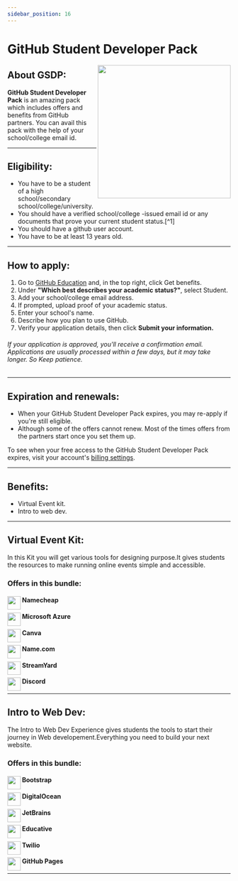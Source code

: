```yaml
---
sidebar_position: 16
---
```


# GitHub Student Developer Pack

<img src="https://user-images.githubusercontent.com/87390353/141514418-91c49c48-a0ad-4430-a563-50b2b23dfd19.jpg" width="300" align = "right"/>

## About GSDP:
**GitHub Student Developer Pack** is an amazing pack which includes offers and benefits from GitHub partners. You can avail this pack with the help of your school/college email id.


---
## Eligibility:
- You have to be a student of a high school/secondary school/college/university.
- You should have a verified school/college -issued email id or any documents that prove your current student status.[^1]
- You should have a github user account.
- You have to be at least 13 years old.

---

## How to apply:
1. Go to [GitHub Education](https://education.github.com/globalcampus/student) and, in the top right, click Get benefits.
2. Under **"Which best describes your academic status?"**, select Student.
3. Add your school/college email address.
4. If prompted, upload proof of your academic status.
5. Enter your school's name.
6. Describe how you plan to use GitHub.
7. Verify your application details, then click **Submit your information.**

###### *If your application is approved, you'll receive a confirmation email. Applications are usually processed within a few days, but it may take longer. So Keep patience.*

---
## Expiration and renewals:
- When your GitHub Student Developer Pack expires, you may re-apply if you're still eligible.
- Although some of the offers cannot renew. Most of the times offers from the partners start once you set them up.

To see when your free access to the GitHub Student Developer Pack expires, visit your account's [billing settings](https://github.com/settings/billing).

---
## Benefits:
- Virtual Event kit.
- Intro to web dev.

---
## Virtual Event Kit:
In this Kit you will get various tools for designing purpose.It gives students the resources to make running online events simple and accessible.

### Offers in this bundle:
#### Namecheap <img src="https://user-images.githubusercontent.com/87390353/141669034-e1f6461b-14a2-4485-9d77-fdf71bd53c8a.png" width="30" align = "left"/>
#### Microsoft Azure <img src="https://user-images.githubusercontent.com/87390353/141668983-673ee55f-98ff-4744-bb0f-86f6bf629d56.png" width="30" align = "left"/>
#### Canva <img src="https://user-images.githubusercontent.com/87390353/141669053-178cad8a-137d-4ffd-a1f5-9ad9410889a4.png" width="30" align = "left"/>
#### Name.com <img src="https://user-images.githubusercontent.com/87390353/141669090-cffe4145-0dce-4f0d-ae3a-b43acf40b18d.png" width="30" align = "left"/>
#### StreamYard <img src="https://user-images.githubusercontent.com/87390353/141669130-d4d21d4c-7c36-4282-b50e-6bf91d780055.png" width="30" align = "left"/>
#### Discord <img src="https://user-images.githubusercontent.com/87390353/141669268-53bd27ea-e2da-4e54-b03a-a5302aecacb7.png" width="30" align = "left"/>

---
## Intro to Web Dev:
The Intro to Web Dev Experience gives students the tools to start their journey in Web developement.Everything you need to build your next website.

### Offers in this bundle:
#### Bootstrap <img src="https://user-images.githubusercontent.com/87390353/141669368-0fd86d58-f704-4743-86d2-729e35274482.png" width="30" align = "left"/>
#### DigitalOcean <img src="https://user-images.githubusercontent.com/87390353/141669428-34bb570e-df04-418e-bf43-fc9af3a4ef20.png" width="30" align = "left"/>
#### JetBrains <img src="https://user-images.githubusercontent.com/87390353/141669451-70ac3449-5b86-4108-857c-26e9c543d404.png" width="30" align = "left"/>
#### Educative <img src="https://user-images.githubusercontent.com/87390353/141669480-0a8c28c1-ad98-4c67-bbee-408a458fbb53.png" width="30" align = "left"/>
#### Twilio <img src="https://user-images.githubusercontent.com/87390353/141669520-cd9ad0d7-90d4-460c-914c-dcc70df2d36f.png" width="30" align = "left"/>
#### GitHub Pages <img src="https://user-images.githubusercontent.com/87390353/141669560-e620b8bf-2310-4d30-8848-0487939a566c.png" width="30" align = "left"/>

---